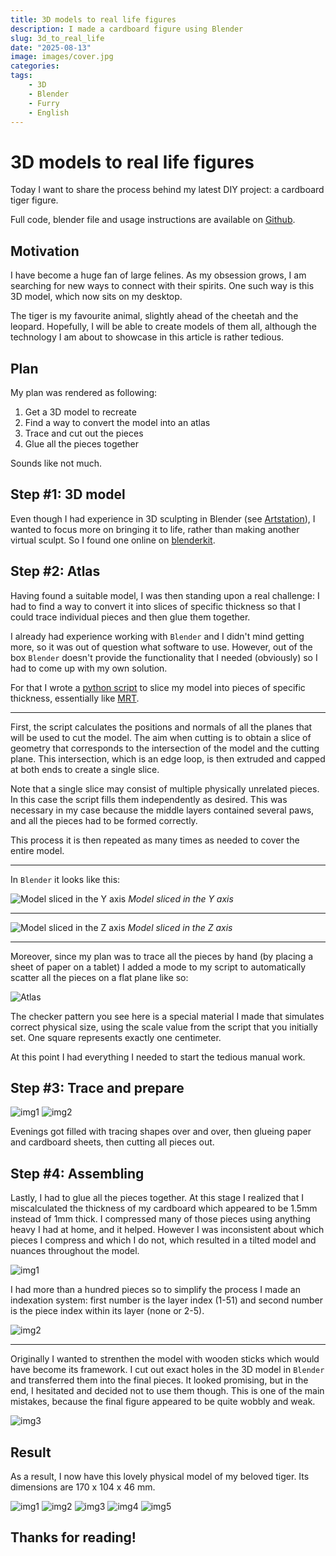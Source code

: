 ```yaml
---
title: 3D models to real life figures
description: I made a cardboard figure using Blender
slug: 3d_to_real_life
date: "2025-08-13"
image: images/cover.jpg
categories:
tags:
    - 3D
    - Blender
    - Furry
    - English
---
```


# 3D models to real life figures

Today I want to share the process behind my latest DIY project: a cardboard tiger figure.

Full code, blender file and usage instructions are available on [Github](https://github.com/AnanasikDev/3D-Model-disk-slicer).

## Motivation

I have become a huge fan of large felines. As my obsession grows, I am searching for new ways to connect with their spirits. One such way is this 3D model, which now sits on my desktop.

The tiger is my favourite animal, slightly ahead of the cheetah and the leopard. Hopefully, I will be able to create models of them all, although the technology I am about to showcase in this article is rather tedious.

## Plan

My plan was rendered as following:

1. Get a 3D model to recreate
2. Find a way to convert the model into an atlas
3. Trace and cut out the pieces
4. Glue all the pieces together

Sounds like not much.

## Step #1: 3D model

Even though I had experience in 3D sculpting in Blender (see [Artstation](https://www.artstation.com/ananasikfurry)), I wanted to focus more on bringing it to life, rather than making another virtual sculpt. So I found one online on [blenderkit](https://www.blenderkit.com/asset-gallery-detail/f4c14f74-7f7b-4962-825f-b8283daa2c57/).

## Step #2: Atlas

Having found a suitable model, I was then standing upon a real challenge: I had to find a way to convert it into slices of specific thickness so that I could trace individual pieces and then glue them together.

I already had experience working with `Blender` and I didn't mind getting more, so it was out of question what software to use. However, out of the box `Blender` doesn't provide the functionality that I needed (obviously) so I had to come up with my own solution.

For that I wrote a [python script](https://github.com/AnanasikDev/3D-Model-disk-slicer/blob/main/tiger_slicer.py) to slice my model into pieces of specific thickness, essentially like [MRT](https://en.wikipedia.org/wiki/Magnetic_resonance_imaging).

---

First, the script calculates the positions and normals of all the planes that will be used to cut the model. The aim when cutting is to obtain a slice of geometry that corresponds to the intersection of the model and the cutting plane. This intersection, which is an edge loop, is then extruded and capped at both ends to create a single slice.

Note that a single slice may consist of multiple physically unrelated pieces. In this case the script fills them independently as desired. This was necessary in my case because the middle layers contained several paws, and all the pieces had to be formed correctly.

This process it is then repeated as many times as needed to cover the entire model.

---

In `Blender` it looks like this:

![Model sliced in the Y axis](images/step2/screenshot1.png)
*Model sliced in the Y axis*

---

![Model sliced in the Z axis](images/step2/screenshot2.png)
*Model sliced in the Z axis*

---

Moreover, since my plan was to trace all the pieces by hand (by placing a sheet of paper on a tablet) I added a mode to my script to automatically scatter all the pieces on a flat plane like so:

![Atlas](images/step2/atlas4.jpg)

The checker pattern you see here is a special material I made that simulates correct physical size, using the scale value from the script that you initially set. One square represents exactly one centimeter.

At this point I had everything I needed to start the tedious manual work.

## Step #3: Trace and prepare

![img1](images/step3/img1.jpg)
![img2](images/step3/img2.jpg)

Evenings got filled with tracing shapes over and over, then glueing paper and cardboard sheets, then cutting all pieces out.

## Step #4: Assembling

Lastly, I had to glue all the pieces together. At this stage I realized that I miscalculated the thickness of my cardboard which appeared to be 1.5mm instead of 1mm thick. I compressed many of those pieces using anything heavy I had at home, and it helped. However I was inconsistent about which pieces I compress and which I do not, which resulted in a tilted model and nuances throughout the model.

![img1](images/step4/img1.jpg)

I had more than a hundred pieces so to simplify the process I made an indexation system: first number is the layer index (1-51) and second number is the piece index within its layer (none or 2-5).

![img2](images/step4/img2.jpg)

---

Originally I wanted to strenthen the model with wooden sticks which would have become its framework. I cut out exact holes in the 3D model in `Blender` and transferred them into the final pieces. It looked promising, but in the end, I hesitated and decided not to use them though. This is one of the main mistakes, because the final figure appeared to be quite wobbly and weak.

![img3](images/step4/img3.jpg)

## Result

As a result, I now have this lovely physical model of my beloved tiger. Its dimensions are 170 x 104 x 46 mm.

![img1](images/result/img1.jpg)
![img2](images/result/img2.jpg)
![img3](images/result/img3.jpg)
![img4](images/result/img4.jpg)
![img5](images/result/img5.jpg)

## Thanks for reading!